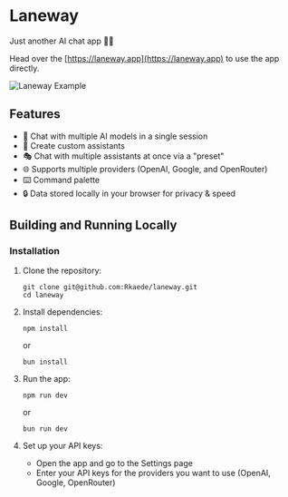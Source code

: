 # Laneway

Just another AI chat app 🤷‍♂️

Head over the [https://laneway.app](https://laneway.app) to use the app directly.

![Laneway Example](https://files.laneway.app/laneway-example.png)

## Features

- 💬 Chat with multiple AI models in a single session
- 🤖 Create custom assistants
- 🎭 Chat with multiple assistants at once via a "preset"
- 🌐 Supports multiple providers (OpenAI, Google, and OpenRouter)
- ⌨️ Command palette
- 🔒 Data stored locally in your browser for privacy & speed

## Building and Running Locally

### Installation

1. Clone the repository:

   ```
   git clone git@github.com:Rkaede/laneway.git
   cd laneway
   ```

2. Install dependencies:

   ```
   npm install
   ```

   or

   ```
   bun install
   ```

3. Run the app:

   ```
   npm run dev
   ```

   or

   ```
   bun run dev
   ```

4. Set up your API keys:
   - Open the app and go to the Settings page
   - Enter your API keys for the providers you want to use (OpenAI, Google, OpenRouter)
